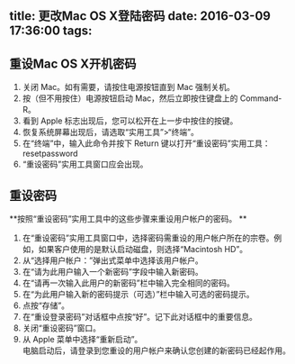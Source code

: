title: 更改Mac OS X登陆密码 
date: 2016-03-09 17:36:00
tags:
---

重设Mac OS X开机密码 
---
1. 关闭 Mac。如有需要，请按住电源按钮直到 Mac 强制关机。 
2. 按（但不用按住）电源按钮启动 Mac，然后立即按住键盘上的 Command-R。 
3. 看到 Apple 标志出现后，您可以松开在上一步中按住的按键。 
4. 恢复系统屏幕出现后，请选取“实用工具”>“终端”。 
5. 在“终端”中，输入此命令并按下 Return 键以打开“重设密码”实用工具： 
resetpassword 
6. “重设密码”实用工具窗口应会出现。 

<!-- more -->
重设密码 
---
**按照“重设密码”实用工具中的这些步骤来重设用户帐户的密码。 **  
1. 在“重设密码”实用工具窗口中，选择密码需重设的用户帐户所在的宗卷。例如，如果客户使用的是默认启动磁盘，则选择“Macintosh HD”。   
2. 从“选择用户帐户：”弹出式菜单中选择该用户帐户。   
3. 在“请为此用户输入一个新密码”字段中输入新密码。   
4. 在“请再一次输入此用户的新密码”栏中输入完全相同的密码。   
5. 在“为此用户输入新的密码提示（可选）”栏中输入可选的密码提示。   
6. 点按“存储”。   
7. 在“重设登录密码”对话框中点按“好”。记下此对话框中的重要信息。   
8. 关闭“重设密码”窗口。   
9. 从 Apple 菜单中选择“重新启动”。   
电脑启动后，请登录到您重设的用户帐户来确认您创建的新密码已经起作用。  


